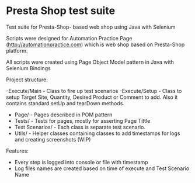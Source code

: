 # Presta Shop test suite
Test suite for Presta-Shop- based web shop using Java with Selenium

Scripts were designed for Automation Practice Page (http://automationpractice.com) which is web shop based on Presta-Shop platform. 

All scripts were created using Page Object Model pattern in Java with Selenium Bindings

Project structure:


-Execute/Main - Class to fire up test scenarios
-Execute/Setup - Class to setup Target Site, Quantity, Desired Product or Comment to add.  Also it contains standard setUp and tearDown 
       methods.
- Page/ - Pages described in POM pattern
- Tests/ - Tests for pages, mostly for asserting Page Tittle
- Test Scenarios/ - Each class is separate test scenario.
- Utils/ - Helper classes containing classes to add timestamps for logs and creating screenshots (WIP)


Features:
- Every step is logged into console or file with timestamp
- Log files names are created based on time of execute and Test Scenario Name
